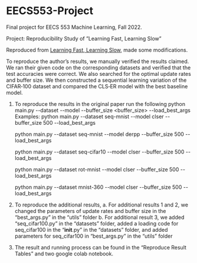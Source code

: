 # EECS553-Project
Final project for EECS 553 Machine Learning, Fall 2022. 

Project: Reproducibility Study of ”Learning Fast, Learning Slow”

Reproduced from [Learning Fast, Learning Slow](https://github.com/NeurAI-Lab/CLS-ER), made some modifications. 

To reproduce the author’s results, we manually verified the results claimed. We ran their given code on the corresponding datasets and verified that the test accuracies 
were correct. We also searched for the optimal update rates and buffer size. We then constructed a sequential learning variation of the CIFAR‐100 dataset and compared
the CLS‐ER model with the best baseline model.

1.	To reproduce the results in the original paper run the following
python main.py --dataset <dataset> --model <model> --buffer_size <buffer_size> --load_best_args
Examples:
    python main.py --dataset seq-mnist --model clser --buffer_size 500 --load_best_args

    python main.py --dataset seq-mnist --model derpp --buffer_size 500 --load_best_args

    python main.py --dataset seq-cifar10 --model clser --buffer_size 500 --load_best_args

    python main.py --dataset rot-mnist --model clser --buffer_size 500 --load_best_args

    python main.py --dataset mnist-360 --model clser --buffer_size 500 --load_best_args

2.	To reproduce the additional results, 
a.	For additional results 1 and 2, we changed the parameters of update rates and buffer size in the “best_args.py” in the “utils” folder
b.	For additional result 3, we added “seq_cifar100.py” in the “datasets” folder, added a loading code for seq_cifar100 in the “__init__.py” in the “datasets” folder, and added parameters for seq_cifar100 in “best_args.py” in the “utils” folder
3.	The result and running process can be found in the “Reproduce Result Tables” and two google colab notebook.

